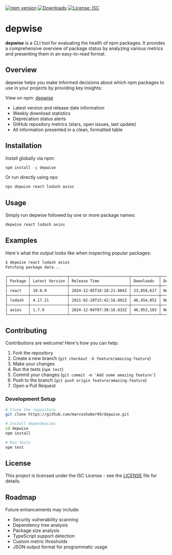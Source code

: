 [![npm version](https://badge.fury.io/js/depwise.svg)](https://www.npmjs.com/package/depwise)
[![Downloads](https://img.shields.io/npm/dm/depwise.svg)](https://www.npmjs.com/package/depwise)
[![License: ISC](https://img.shields.io/badge/License-ISC-blue.svg)](https://opensource.org/licenses/ISC)

# depwise

**depwise** is a CLI tool for evaluating the health of npm packages. It provides a comprehensive overview of package status by analyzing various metrics and presenting them in an easy-to-read format.

## Overview

depwise helps you make informed decisions about which npm packages to use in your projects by providing key insights:

View on npm: [depwise](https://www.npmjs.com/package/depwise)

- Latest version and release date information
- Weekly download statistics
- Deprecation status alerts
- GitHub repository metrics (stars, open issues, last update)
- All information presented in a clean, formatted table

## Installation

Install globally via npm:

```bash
npm install -g depwise
```

Or run directly using npx:

```bash
npx depwise react lodash axios
```

## Usage

Simply run depwise followed by one or more package names:

```bash
depwise react lodash axios
```

## Examples

Here's what the output looks like when inspecting popular packages:

```bash
$ depwise react lodash axios
Fetching package data...

┌─────────┬────────────────┬──────────────────────────┬────────────┬────────────┬─────────┬─────────────┬──────────────────────┐
│ Package │ Latest Version │ Release Time             │ Downloads  │ Deprecated │ Stars   │ Open Issues │ Last Updated         │
├─────────┼────────────────┼──────────────────────────┼────────────┼────────────┼─────────┼─────────────┼──────────────────────┤
│ react   │ 19.0.0         │ 2024-12-05T18:10:21.804Z │ 23,859,617 │ None       │ 232,033 │ 962         │ 2025-02-06T14:29:00Z │
├─────────┼────────────────┼──────────────────────────┼────────────┼────────────┼─────────┼─────────────┼──────────────────────┤
│ lodash  │ 4.17.21        │ 2021-02-20T15:42:16.891Z │ 46,454,052 │ None       │ 60,101  │ 87          │ 2025-02-06T14:14:47Z │
├─────────┼────────────────┼──────────────────────────┼────────────┼────────────┼─────────┼─────────────┼──────────────────────┤
│ axios   │ 1.7.9          │ 2024-12-04T07:38:16.833Z │ 46,953,183 │ None       │ 106,256 │ 671         │ 2025-02-06T14:28:48Z │
└─────────┴────────────────┴──────────────────────────┴────────────┴────────────┴─────────┴─────────────┴──────────────────────┘
```

## Contributing

Contributions are welcome! Here's how you can help:

1. Fork the repository
2. Create a new branch (`git checkout -b feature/amazing-feature`)
3. Make your changes
4. Run the tests (`npm test`)
5. Commit your changes (`git commit -m 'Add some amazing feature'`)
6. Push to the branch (`git push origin feature/amazing-feature`)
7. Open a Pull Request

### Development Setup

```bash
# Clone the repository
git clone https://github.com/marcoshaber99/depwise.git

# Install dependencies
cd depwise
npm install

# Run tests
npm test
```

## License

This project is licensed under the ISC License - see the [LICENSE](LICENSE) file for details.

## Roadmap

Future enhancements may include:

- Security vulnerability scanning
- Dependency tree analysis
- Package size analysis
- TypeScript support detection
- Custom metric thresholds
- JSON output format for programmatic usage

